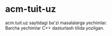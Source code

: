 # acm-tuit-uz
acm.tuit.uz saytidagi ba'zi masalalarga yechimlar.<br />
Barcha yechimlar C++ dasturlash tilida yozilgan.
